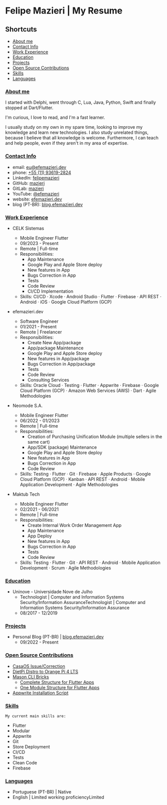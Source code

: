 # Felipe Mazieri | My Resume

<!-- EXCLUDE - remove_init -  EXCLUDE -->

## Shortcuts

- [About me](#about-me)
- [Contact Info](#contact-info)
- [Work Experience](#work-experience)
- [Education](#education)
- [Projects](#projects)
- [Open Source Contributions](#open-source-contributions)
- [Skills](#skills)
- [Languages](#languages)

<!-- EXCLUDE - remove_end -  EXCLUDE -->

### [About me](#shortcuts)

I started with Delphi, went through C, Lua, Java, Python, Swift and finally stopped at Dart/Flutter.

I'm curious, I love to read, and I'm a fast learner. 

I usually study on my own in my spare time, looking to improve my knowledge and learn new technologies.
I also study unrelated things, because I believe that all knowledge is welcome. Furthermore, I can teach and help people, even if they aren't in my area of expertise.

### [Contact Info](#shortcuts)

- email: [eu@efemazieri.dev](mailto:eu@efemazieri.dev)
- phone: [+55 (11) 93619-2824](tel:+5511936192824)
- LinkedIn: [felipemazieri](https://www.linkedin.com/in/felipemazieri/)
- GitHub: [mazieri](https://github.com/mazieri)
- GitLab: [mazieri](https://gitlab.com/mazieri)
- YouTube: [@efemazieri](https://www.youtube.com/@efemazieri)
- website: [efemazieri.dev](https://efemazieri.dev/)
- blog (PT-BR): [blog.efemazieri.dev](https://blog.efemazieri.dev/)

### [Work Experience](#shortcuts)

- CELK Sistemas
  - Mobile Engineer Flutter
  - 09/2023 - Present
  - Remote | Full-time
  - Responsibilities:
    - App Maintenance
    - Google Play and Apple Store deploy
    - New features in App
    - Bugs Correction in App
    - Tests
    - Code Review
    - CI/CD Implementation
  - Skills: CI/CD · Xcode · Android Studio · Flutter · Firebase · API REST · Android · iOS · Google Cloud Platform (GCP)


- efemazieri.dev
  - Software Engineer
  - 01/2021 - Present
  - Remote | Freelancer
  - Responsibilities:
    - Create New App/package
    - App/package Maintenance
    - Google Play and Apple Store deploy
    - New features in App/package
    - Bugs Correction in App/package
    - Tests
    - Code Review
    - Consulting Services
  - Skills: Oracle Cloud · Testing · Flutter · Appwrite · Firebase · Google Cloud Platform (GCP) · Amazon Web Services (AWS) · Dart · Agile Methodologies


- Neomode S.A.
  - Mobile Engineer Flutter
  - 06/2022 - 01/2023
  - Remote | Full-time
  - Responsibilities:
    - Creation of Purchasing Unification Module (multiple sellers in the same cart)
    - App/SDK (package) Maintenance
    - Google Play and Apple Store deploy
    - New features in App
    - Bugs Correction in App
    - Code Review
  - Skills: Testing · Flutter · Git · Firebase · Apple Products · Google Cloud Platform (GCP) · Kanban · API REST · Android · Mobile Application Development · Agile Methodologies


- Maktub Tech
  - Mobile Engineer Flutter
  - 02/2021 - 06/2021
  - Remote | Full-time
  - Responsibilities:
    - Create Internal Work Order Management App
    - App Maintenance
    - App Deploy
    - New features in App
    - Bugs Correction in App
    - Tests
    - Code Review
  - Skills: Testing · Flutter · Git · API REST · Android · Mobile Application Development · Scrum · Agile Methodologies

### [Education](#shortcuts)

- Uninove - Universidade Nove de Julho
  - Technologist | Computer and Information Systems Security/Information AssuranceTechnologist | Computer and Information Systems Security/Information Assurance
  - 08/2017 - 12/2019

### [Projects](#shortcuts)

- Personal Blog (PT-BR) | [blog.efemazieri.dev](https://blog.efemazieri.dev)
  - 09/2022 - Present

### [Open Source Contributions](#shortcuts)

- [CasaOS Issue/Correction](https://github.com/IceWhaleTech/CasaOS/issues/916)
- [DietPi Distro to Orange Pi 4 LTS](https://gitlab.com/mazieri/orange/-/tree/main/IMG/DietPi/v1.0?ref_type=heads)
- [Mason CLI Bricks](https://github.com/mazieri/bricks)
  - [Complete Structure for Flutter Apps](https://brickhub.dev/bricks/struct_cplt/1.0.0)
  - [One Module Structure for Flutter Apps](https://brickhub.dev/bricks/mod/1.0.0)
- [Appwrite Installation Script](https://gitlab.com/mazieri/get_appwrite)

### [Skills](#shortcuts)

`My current main skills are:`

- Flutter
- Modular
- Appwrite
- Git
- Store Deployment
- CI/CD
- Tests
- Clean Code
- Firebase

### [Languages](#shortcuts)

- Portuguese (PT-BR) | Native
- English | Limited working proficiencyLimited
